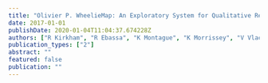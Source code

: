 ```yaml
---
title: "Olivier P. WheelieMap: An Exploratory System for Qualitative Reports of"
date: 2017-01-01
publishDate: 2020-01-04T11:04:37.674228Z
authors: ["R Kirkham", "R Ebassa", "K Montague", "K Morrissey", "V Vlachokyriakos", "S Weise"]
publication_types: ["2"]
abstract: ""
featured: false
publication: ""
---
```


